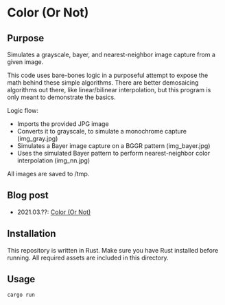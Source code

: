 # Color (Or Not)

## Purpose

Simulates a grayscale, bayer, and nearest-neighbor image capture from a given
image.

This code uses bare-bones logic in a purposeful attempt to expose the math
behind these simple algorithms. There are better demosaicing algorithms out
there, like linear/bilinear interpolation, but this program is only meant to
demonstrate the basics.

Logic flow:

- Imports the provided JPG image
- Converts it to grayscale, to simulate a monochrome capture (img_gray.jpg)
- Simulates a Bayer image capture on a BGGR pattern (img_bayer.jpg)
- Uses the simulated Bayer pattern to perform nearest-neighbor color
  interpolation (img_nn.jpg)

All images are saved to /tmp.

## Blog post

- 2021.03.??: [Color \(Or Not\)](https://www.tangramvision.com/blog/)

## Installation

This repository is written in Rust. Make sure you have Rust installed before
running. All required assets are included in this directory.

## Usage

```cargo run```


